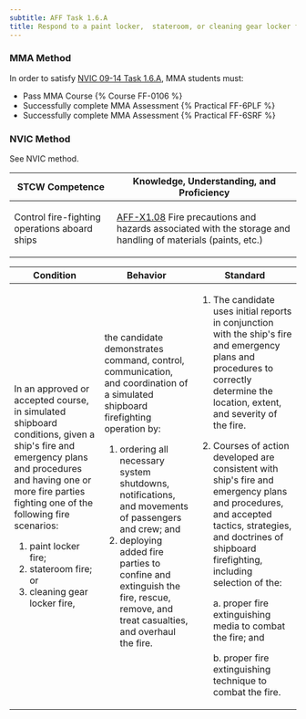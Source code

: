 ```yaml
---
subtitle: AFF Task 1.6.A 
title: Respond to a paint locker,  stateroom, or cleaning gear locker fire
---
```



### MMA Method

In order to satisfy  [NVIC 09-14  Task  1.6.A](/stcw23/assets/images/nvic-09-14.pdf), MMA students must:

* Pass MMA Course {% Course FF-0106 %}
* Successfully complete MMA Assessment {% Practical FF-6PLF %}
* Successfully complete MMA Assessment {% Practical FF-6SRF %}


### NVIC Method

<a onclick="togglevisibility('nvic_methods')" >See NVIC method.</a>

<div id='nvic_methods' class='hide'>

<table>
<thead>
<tr>
<th class='forty'> STCW Competence </th>
<th class='sixty'> Knowledge, Understanding, and Proficiency </th>
</tr>
</thead>




<tbody>
<tr><td markdown='1'>

Control fire-fighting operations aboard ships

</td><td markdown='1'>

[AFF-X1.08](../../tables/63.html#AFF-X1.08) Fire precautions and hazards associated with the storage and handling of materials (paints, etc.)

</td></tr>


</tbody>
</table>


<table>
<thead>
<tr><th class='twenty'>  Condition </th><th class='twenty'> Behavior </th><th  class='sixty'>Standard </th></tr>
</thead>
<tbody >



<tr><td markdown='1'>

In an approved or accepted course, in simulated shipboard conditions, given a ship's fire and emergency plans and procedures and having one or more fire parties fighting one of the following fire scenarios:

1. paint locker fire;
2. stateroom fire; or
3. cleaning gear locker fire,

</td><td markdown='1'>

the candidate demonstrates command, control, communication, and coordination of a simulated shipboard firefighting operation by:

1. ordering all necessary system shutdowns, notifications, and movements of passengers and crew; and
2. deploying added fire parties to confine and extinguish the fire, rescue, remove, and treat casualties, and overhaul the fire.

<br>

<div class="tooltip">
<span class="tooltiptext">
</span>
</div>


</td><td markdown='1'>

1. The candidate uses initial reports in conjunction with the ship's fire and emergency plans and procedures to correctly determine the location, extent, and severity of the fire.
2. Courses of action developed are consistent with ship's fire and emergency plans and procedures, and accepted tactics, strategies, and doctrines of shipboard firefighting, including selection of the:

	a. proper fire extinguishing media to combat the fire; and

	b. proper fire extinguishing technique to combat the fire.

</td></tr>
</tbody>
</table>
</div>
